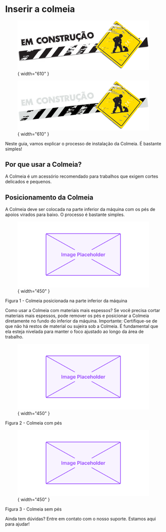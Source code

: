 # Inserir a colmeia

<figure markdown="span">
  
  ![](../images/construcao-light.png#only-light){ width="610" }
  <figcaption></figcaption>

  ![](../images/construcao-dark.png#only-dark){ width="610" }
  <figcaption></figcaption>
  
</figure>

Neste guia, vamos explicar o processo de instalação da Colmeia. É bastante simples!

## Por que usar a Colmeia?

A Colmeia é um acessório recomendado para trabalhos que exigem cortes delicados e pequenos.

## Posicionamento da Colmeia

A Colmeia deve ser colocada na parte inferior da máquina com os pés de apoios virados para baixo. O processo é bastante simples.

<!--
e você pode conferir mais detalhes no vídeo demonstrativo.
[Inserir link do vídeo aqui]
-->

<figure markdown="span">

  ![FrenteMaq](../images/image-placeholder.png){ width="450" }
  <figcaption></figcaption>

</figure>

Figura 1 - Colmeia posicionada na parte inferior da máquina

Como usar a Colmeia com materiais mais espessos?
Se você precisa cortar materiais mais espessos, pode remover os pés e posicionar a Colmeia diretamente no fundo do inferior da máquina.
Importante: Certifique-se de que não há restos de material ou sujeira sob a Colmeia. É fundamental que ela esteja nivelada para manter o foco ajustado ao longo da área de trabalho.

<figure markdown="span">

  ![FrenteMaq](../images/image-placeholder.png){ width="450" }
  <figcaption></figcaption>

</figure>

Figura 2 - Colmeia com pés

<figure markdown="span">

  ![FrenteMaq](../images/image-placeholder.png){ width="450" }
  <figcaption></figcaption>

</figure>

Figura 3 - Colmeia sem pés

Ainda tem dúvidas? Entre em contato com o nosso suporte. Estamos aqui para ajudar!




